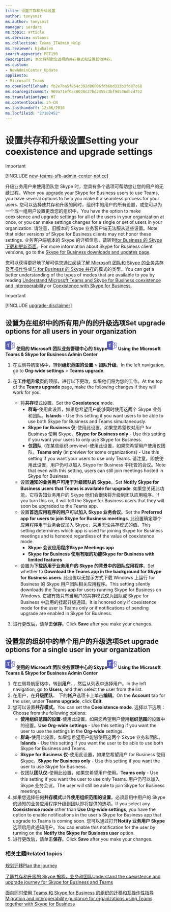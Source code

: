 ```yaml
---
title: 设置共存和升级设置
author: tonysmit
ms.author: tonysmit
manager: serdars
ms.topic: article
ms.service: msteams
ms.collection: Teams_ITAdmin_Help
ms.reviewer: bjwhalen
search.appverid: MET150
description: 本文将帮助您选择的共存模式和设置其他共存。
ms.custom:
- NewAdminCenter_Update
appliesto:
- Microsoft Teams
ms.openlocfilehash: fb2e7ba5f854c392d86006fdb6bd313b3fd87c68
ms.sourcegitcommit: 969a71ef0ac0030c27bd2455c3bf9d536dbcd752
ms.translationtype: MT
ms.contentlocale: zh-CN
ms.lasthandoff: 12/06/2018
ms.locfileid: "27182452"
---
```

# <a name="setting-your-coexistence-and-upgrade-settings"></a><span data-ttu-id="72e47-103">设置共存和升级设置</span><span class="sxs-lookup"><span data-stu-id="72e47-103">Setting your coexistence and upgrade settings</span></span>

> [!IMPORTANT]
> [!INCLUDE [new-teams-sfb-admin-center-notice](includes/new-teams-sfb-admin-center-notice.md)]

<span data-ttu-id="72e47-104">升级业务用户来使用团队您 Skype 时，您具有多个选项可帮助您让您的用户的无缝过程。</span><span class="sxs-lookup"><span data-stu-id="72e47-104">When you upgrade your Skype for Business users to use Teams, you have several options to help you make it a seamless process for your users.</span></span> <span data-ttu-id="72e47-105">您可以选择使共存和升级的同时，组织中的用户的所有设置，或您可以为一个或一组用户设置更改您的组织中。</span><span class="sxs-lookup"><span data-stu-id="72e47-105">You have the option to make coexistence and upgrade settings for all of the users in your organization at once, or you can make settings changes for a single or set of users in your organization.</span></span> <span data-ttu-id="72e47-106">请注意，旧版本的 Skype 业务客户端无法服从这些设置。</span><span class="sxs-lookup"><span data-stu-id="72e47-106">Note that older versions of Skype for Business clients may not honor these settings.</span></span> <span data-ttu-id="72e47-107">业务客户端版本的 Skype 的详细信息，请转到[for Business 的 Skype 下载和更新页面](https://docs.microsoft.com/en-us/skypeforbusiness/software-updates)。</span><span class="sxs-lookup"><span data-stu-id="72e47-107">For more information about Skype for Business client versions, go to the [Skype for Business downloads and updates page](https://docs.microsoft.com/en-us/skypeforbusiness/software-updates).</span></span> 

<span data-ttu-id="72e47-108">您可以获得更好地了解可供您通过阅读[了解 Microsoft 团队和 Skype 的业务共存及互操作性](teams-and-skypeforbusiness-coexistence-and-interoperability.md)或[与 for Business 的 Skype 共存](coexistence-chat-calls-presence.md)的模式的类型。</span><span class="sxs-lookup"><span data-stu-id="72e47-108">You can get a better understanding of the types of modes that are available to you by reading [Understand Microsoft Teams and Skype for Business coexistence and interoperability](teams-and-skypeforbusiness-coexistence-and-interoperability.md) or [Coexistence with Skype for Business](coexistence-chat-calls-presence.md).</span></span>  

> [!IMPORTANT]
> [!INCLUDE [upgrade-disclaimer](includes/upgrade-disclaimer.md)]


## <a name="set-upgrade-options-for-all-users-in-your-organization"></a><span data-ttu-id="72e47-109">设置为在组织中的所有用户的的升级选项</span><span class="sxs-lookup"><span data-stu-id="72e47-109">Set upgrade options for all users in your organization</span></span>

<span data-ttu-id="72e47-110">![团队-徽标-30x30.png](media/teams-logo-30x30.png) **使用的 Microsoft 团队业务管理中心的 Skype**</span><span class="sxs-lookup"><span data-stu-id="72e47-110">![teams-logo-30x30.png](media/teams-logo-30x30.png) **Using the Microsoft Teams & Skype for Business Admin Center**</span></span>

1. <span data-ttu-id="72e47-111">在左侧导航窗格中，转到**组织范围的设置** > **团队升级**。</span><span class="sxs-lookup"><span data-stu-id="72e47-111">In the left navigation, go to **Org-wide settings** > **Teams upgrade**.</span></span> 

2. <span data-ttu-id="72e47-112">在**工作组升级**页的顶部，进行以下更改，如果他们将为您的工作。</span><span class="sxs-lookup"><span data-stu-id="72e47-112">At the top of the **Teams upgrade** page, make the following changes if they will work for you.</span></span>
    - <span data-ttu-id="72e47-113">将**共存**模式设置。</span><span class="sxs-lookup"><span data-stu-id="72e47-113">Set the **Coexistence** mode.</span></span>
        - <span data-ttu-id="72e47-114">**群岛**-使用此设置，如果您希望用户能够同时使用这两个 Skype 业务和团队。</span><span class="sxs-lookup"><span data-stu-id="72e47-114">**Islands** - Use this setting if you want users to be able to use both Skype for Business and Teams simultaneously.</span></span>
        - <span data-ttu-id="72e47-115">**Skype for Business 仅**-使用此设置，如果您希望仅对用户 for Business 使用 Skype。</span><span class="sxs-lookup"><span data-stu-id="72e47-115">**Skype for Business only** - Use this setting if you want your users to only use Skype for Business.</span></span>
        - <span data-ttu-id="72e47-116">**仅团队**（在某些组织 preview)-使用此设置，如果您希望用户使用仅团队。</span><span class="sxs-lookup"><span data-stu-id="72e47-116">**Teams only** (in preview for some organizations) - Use this setting if you want your users to use only Teams.</span></span> <span data-ttu-id="72e47-117">请注意，即使使用此设置，用户仍可以加入 Skype for Business 中托管的会议。</span><span class="sxs-lookup"><span data-stu-id="72e47-117">Note that even with this setting, users can still join meetings hosted in Skype for Business.</span></span>
    - <span data-ttu-id="72e47-118">设置**通知的业务用户可用于升级团队的 Skype**。</span><span class="sxs-lookup"><span data-stu-id="72e47-118">Set **Notify Skype for Business users that Teams is available for upgrade**.</span></span> <span data-ttu-id="72e47-119">如果您关闭此功能，它将告知业务用户的 Skype 他们会很快将升级到团队应用程序。</span><span class="sxs-lookup"><span data-stu-id="72e47-119">If you turn this on, it will tell the Skype for Business users that they will soon be upgraded to the Teams app.</span></span>
    - <span data-ttu-id="72e47-120">设置**首选应用程序的用户可以加入 Skype 业务会议**。</span><span class="sxs-lookup"><span data-stu-id="72e47-120">Set the **Preferred app for users to join Skype for Business meetings**.</span></span> <span data-ttu-id="72e47-121">此设置确定哪个应用程序用于业务会议加入 Skype，采用无论共存模式的值。</span><span class="sxs-lookup"><span data-stu-id="72e47-121">This setting determines which app is used for joining Skype for Business meetings and is honored regardless of the value of coexistence mode.</span></span>
      - <span data-ttu-id="72e47-122">**Skype 会议应用程序**</span><span class="sxs-lookup"><span data-stu-id="72e47-122">**Skype Meetings app**</span></span>
      - <span data-ttu-id="72e47-123">**Skype for Business 使用有限的功能**</span><span class="sxs-lookup"><span data-stu-id="72e47-123">**Skype for Business with limited features**</span></span>
    - <span data-ttu-id="72e47-124">设置为**下载适用于业务用户的 Skype 的背景中的团队应用程序**。</span><span class="sxs-lookup"><span data-stu-id="72e47-124">Set whether to **Download the Teams app in the background for Skype for Business users**.</span></span>  <span data-ttu-id="72e47-125">此设置以无提示方式下载 Windows 上运行 for Business 的 Skype 用户团队相关应用程序。</span><span class="sxs-lookup"><span data-stu-id="72e47-125">This setting silently downloads the Teams app for users running Skype for Business on Windows.</span></span> <span data-ttu-id="72e47-126">它被有效只有当用户的共存模式仅为团队或 Skype for Business 中启用的挂起升级通知。</span><span class="sxs-lookup"><span data-stu-id="72e47-126">It is honored only if coexistence mode for the user is Teams only or if notifications of pending upgrade are enabled in Skype for Business.</span></span>
3. <span data-ttu-id="72e47-127">进行更改后，请单击**保存**。</span><span class="sxs-lookup"><span data-stu-id="72e47-127">Click **Save** after you make your changes.</span></span>

## <a name="set-upgrade-options-for-a-single-user-in-your-organization"></a><span data-ttu-id="72e47-128">设置您的组织中的单个用户的升级选项</span><span class="sxs-lookup"><span data-stu-id="72e47-128">Set upgrade options for a single user in your organization</span></span>

<span data-ttu-id="72e47-129">![团队-徽标-30x30.png](media/teams-logo-30x30.png) **使用的 Microsoft 团队业务管理中心的 Skype**</span><span class="sxs-lookup"><span data-stu-id="72e47-129">![teams-logo-30x30.png](media/teams-logo-30x30.png) **Using the Microsoft Teams & Skype for Business Admin Center**</span></span>

1. <span data-ttu-id="72e47-130">在左侧导航窗格中，转到**用户**，，然后从列表中选择用户。</span><span class="sxs-lookup"><span data-stu-id="72e47-130">In the left navigation, go to **Users**, and then select the user from the list.</span></span> 
2. <span data-ttu-id="72e47-131">在用户，在**升级团队**、 下的**帐户**选项卡上单击**编辑**。</span><span class="sxs-lookup"><span data-stu-id="72e47-131">On the **Account** tab for the user, under **Teams upgrade**, click **Edit**.</span></span>
3. <span data-ttu-id="72e47-132">您可以设置**共存模式**。</span><span class="sxs-lookup"><span data-stu-id="72e47-132">You can set the **Coexistence mode**.</span></span> <span data-ttu-id="72e47-133">选择以下选项：</span><span class="sxs-lookup"><span data-stu-id="72e47-133">Choose from the following options:</span></span>
     - <span data-ttu-id="72e47-134">**使用组织范围的设置**-使用此设置，如果您希望用户使用**组织范围**的设置中的设置。</span><span class="sxs-lookup"><span data-stu-id="72e47-134">**Use Org-wide settings** - Use this setting if you want the user to use the settings in the **Org-wide** settings.</span></span> 
     - <span data-ttu-id="72e47-135">**群岛**-使用此设置，如果您希望用户能够使用这两个 Skype 业务和团队。</span><span class="sxs-lookup"><span data-stu-id="72e47-135">**Islands** - Use this setting if you want the user to be able to use both Skype for Business and Teams.</span></span> 
     - <span data-ttu-id="72e47-136">**Skype for Business 仅**-使用此设置，如果您希望用户 for Business 使用 Skype。</span><span class="sxs-lookup"><span data-stu-id="72e47-136">**Skype for Business only** - Use this setting if you want the user to use Skype for Business.</span></span> 
     - <span data-ttu-id="72e47-137">仅团队**团队仅**-使用此设置，如果您希望用户使用。</span><span class="sxs-lookup"><span data-stu-id="72e47-137">**Teams only** - Use this setting if you want the user to use only Teams.</span></span> <span data-ttu-id="72e47-138">用户仍可以加入 Skype 业务会议。</span><span class="sxs-lookup"><span data-stu-id="72e47-138">The user will still be able to join Skype for Business meetings.</span></span>
4. <span data-ttu-id="72e47-139">如果您选择任何**共存模式**以外**使用组织范围的设置**，必须启用中用户的 Skype 的通知的业务应用程序升级到团队即将提供的选项。</span><span class="sxs-lookup"><span data-stu-id="72e47-139">If you select any **Coexistence mode** other than **Use Org-wide settings**, you have the option to enable notifications in the user's Skype for Business app that upgrade to Teams is coming soon.</span></span> <span data-ttu-id="72e47-140">您可以通过打开**Notify 业务用户 Skype**选项启用此通知用户。</span><span class="sxs-lookup"><span data-stu-id="72e47-140">You can enable this notification for the user by turning on the **Notify the Skype for Business user** option.</span></span>
5. <span data-ttu-id="72e47-141">进行更改后，请单击**保存**。</span><span class="sxs-lookup"><span data-stu-id="72e47-141">Click **Save** after you make your changes.</span></span>

### <a name="related-topics"></a><span data-ttu-id="72e47-142">相关主题</span><span class="sxs-lookup"><span data-stu-id="72e47-142">Related topics</span></span>
[<span data-ttu-id="72e47-143">规划迁移</span><span class="sxs-lookup"><span data-stu-id="72e47-143">Plan the journey</span></span>](upgrade-plan-journey.md)

[<span data-ttu-id="72e47-144">了解共存和升级的 Skype 旅程，业务和团队</span><span class="sxs-lookup"><span data-stu-id="72e47-144">Understand the coexistence and upgrade journey for Skype for Business and Teams</span></span>](upgrade-and-coexistence-of-skypeforbusiness-and-teams.md)

[<span data-ttu-id="72e47-145">面向同时使用 Teams 和 Skype for Business 的组织的迁移和互操作性指导</span><span class="sxs-lookup"><span data-stu-id="72e47-145">Migration and interoperability guidance for organizations using Teams together with Skype for Business</span></span>](migration-interop-guidance-for-teams-with-skype.md)
